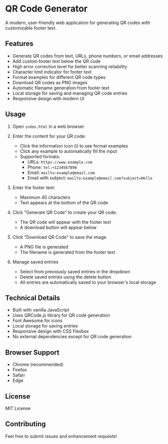 # QR Code Generator

A modern, user-friendly web application for generating QR codes with customizable footer text.

## Features

- Generate QR codes from text, URLs, phone numbers, or email addresses
- Add custom footer text below the QR code
- High error correction level for better scanning reliability
- Character limit indicator for footer text
- Format examples for different QR code types
- Download QR codes as PNG images
- Automatic filename generation from footer text
- Local storage for saving and managing QR code entries
- Responsive design with modern UI

## Usage

1. Open `index.html` in a web browser

2. Enter the content for your QR code:
   - Click the information icon (i) to see format examples
   - Click any example to automatically fill the input
   - Supported formats:
     - URLs: `https://www.example.com`
     - Phone: `tel:+1234567890`
     - Email: `mailto:example@email.com`
     - Email with subject: `mailto:example@email.com?subject=Hello`

3. Enter the footer text:
   - Maximum 40 characters
   - Text appears at the bottom of the QR code

4. Click "Generate QR Code" to create your QR code.
   - The QR code will appear with the footer text
   - A download button will appear below

5. Click "Download QR Code" to save the image
   - A PNG file is generated
   - The filename is generated from the footer text

6. Manage saved entries
   - Select from previously saved entries in the dropdown
   - Delete saved entries using the delete button
   - All entries are automatically saved to your browser's local storage

## Technical Details

- Built with vanilla JavaScript
- Uses QRCode.js library for QR code generation
- Font Awesome for icons
- Local storage for saving entries
- Responsive design with CSS Flexbox
- No external dependencies except for QR code generation

## Browser Support

- Chrome (recommended)
- Firefox
- Safari
- Edge

## License

MIT License

## Contributing

Feel free to submit issues and enhancement requests! 
